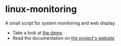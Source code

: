 # linux-monitoring

A small script for system monitoring and web display.

 - Take a look at [the demo](https://frolov.eu/monitoring/)
 - Read the documentation on [the project's website](https://flaghunter01.github.io/linux-monitoring/)

